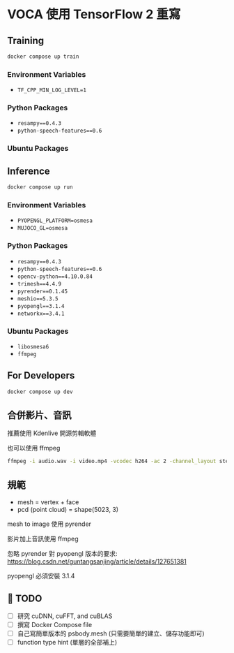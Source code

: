 # VOCA 使用 TensorFlow 2 重寫

## Training

```sh
docker compose up train
```

### Environment Variables

- `TF_CPP_MIN_LOG_LEVEL=1`

### Python Packages

- `resampy==0.4.3`
- `python-speech-features==0.6`

### Ubuntu Packages

## Inference

```sh
docker compose up run
```

### Environment Variables

- `PYOPENGL_PLATFORM=osmesa`
- `MUJOCO_GL=osmesa`

### Python Packages

- `resampy==0.4.3`
- `python-speech-features==0.6`
- `opencv-python==4.10.0.84`
- `trimesh==4.4.9`
- `pyrender==0.1.45`
- `meshio==5.3.5`
- `pyopengl==3.1.4`
- `networkx==3.4.1`

### Ubuntu Packages

- `libosmesa6`
- `ffmpeg`

## For Developers

```sh
docker compose up dev
```

## 合併影片、音訊

推薦使用 Kdenlive 開源剪輯軟體

也可以使用 ffmpeg

```sh
ffmpeg -i audio.wav -i video.mp4 -vcodec h264 -ac 2 -channel_layout stereo -pix_fmt yuv420p merged.mp4
```

## 規範

- mesh = vertex + face
- pcd (point cloud) = shape(5023, 3)

mesh to image 使用 pyrender

影片加上音訊使用 ffmpeg

忽略 pyrender 對 pyopengl 版本的要求: https://blog.csdn.net/guntangsanjing/article/details/127651381

pyopengl 必須安裝 3.1.4

## 🎯 TODO

- [ ] 研究 cuDNN, cuFFT, and cuBLAS
- [ ] 撰寫 Docker Compose file
- [ ] 自己寫簡單版本的 psbody.mesh (只需要簡單的建立、儲存功能即可)
- [ ] function type hint (單層的全部補上)
